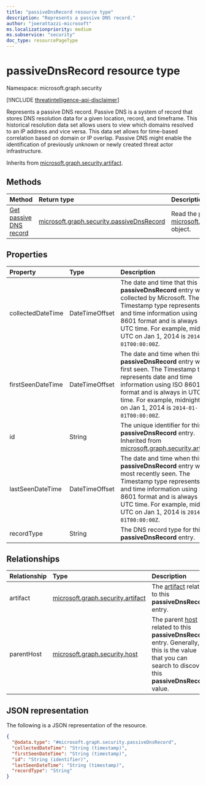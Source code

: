 ```yaml
---
title: "passiveDnsRecord resource type"
description: "Represents a passive DNS record."
author: "joerattazzi-microsoft"
ms.localizationpriority: medium
ms.subservice: "security"
doc_type: resourcePageType
---
```


# passiveDnsRecord resource type

Namespace: microsoft.graph.security

[!INCLUDE [threatintelligence-api-disclaimer](../../includes/threatintelligence-api-disclaimer.md)]

Represents a passive DNS record. Passive DNS is a system of record that stores DNS resolution data for a given location, record, and timeframe. This historical resolution data set allows users to view which domains resolved to an IP address and vice versa. This data set allows for time-based correlation based on domain or IP overlap. Passive DNS might enable the identification of previously unknown or newly created threat actor infrastructure.

Inherits from [microsoft.graph.security.artifact](../resources/security-artifact.md).

## Methods

| Method                                                    | Return type                                                                            | Description                                                                                                                               |
| :-------------------------------------------------------- | :------------------------------------------------------------------------------------- | :---------------------------------------------------------------------------------------------------------------------------------------- |
| [Get passive DNS record](../api/security-passivednsrecord-get.md) | [microsoft.graph.security.passiveDnsRecord](../resources/security-passivednsrecord.md) | Read the properties and relationships of a [microsoft.graph.security.passiveDnsRecord](../resources/security-passivednsrecord.md) object. |

## Properties

| Property          | Type           | Description                                                                                                                                                                                                                                                     |
| :---------------- | :------------- | :-------------------------------------------------------------------------------------------------------------------------------------------------------------------------------------------------------------------------------------------------------------- |
| collectedDateTime | DateTimeOffset | The date and time that this **passiveDnsRecord** entry was collected by Microsoft. The Timestamp type represents date and time information using ISO 8601 format and is always in UTC time. For example, midnight UTC on Jan 1, 2014 is `2014-01-01T00:00:00Z`. |
| firstSeenDateTime | DateTimeOffset | The date and time when this **passiveDnsRecord** entry was first seen. The Timestamp type represents date and time information using ISO 8601 format and is always in UTC time. For example, midnight UTC on Jan 1, 2014 is `2014-01-01T00:00:00Z`.             |
| id                | String         | The unique identifier for this **passiveDnsRecord** entry. Inherited from [microsoft.graph.security.artifact](../resources/security-artifact.md).                                                                                                               |
| lastSeenDateTime  | DateTimeOffset | The date and time when this **passiveDnsRecord** entry was most recently seen. The Timestamp type represents date and time information using ISO 8601 format and is always in UTC time. For example, midnight UTC on Jan 1, 2014 is `2014-01-01T00:00:00Z`.     |
| recordType        | String         | The DNS record type for this **passiveDnsRecord** entry.                                                                                                                                                                                                        |

## Relationships

| Relationship | Type                                                                   | Description                                                                                                                                                                                |
| :----------- | :--------------------------------------------------------------------- | :----------------------------------------------------------------------------------------------------------------------------------------------------------------------------------------- |
| artifact     | [microsoft.graph.security.artifact](../resources/security-artifact.md) | The [artifact](../resources/security-artifact.md) related to this **passiveDnsRecord** entry.                                                                                              |
| parentHost   | [microsoft.graph.security.host](../resources/security-host.md)         | The parent [host](../resources/security-host.md) related to this **passiveDnsRecord** entry. Generally, this is the value that you can search to discover this **passiveDnsRecord** value. |

## JSON representation

The following is a JSON representation of the resource.

<!-- {
  "blockType": "resource",
  "keyProperty": "id",
  "@odata.type": "microsoft.graph.security.passiveDnsRecord",
  "baseType": "microsoft.graph.security.artifact",
  "openType": false
}
-->

```json
{
  "@odata.type": "#microsoft.graph.security.passiveDnsRecord",
  "collectedDateTime": "String (timestamp)",
  "firstSeenDateTime": "String (timestamp)",
  "id": "String (identifier)",
  "lastSeenDateTime": "String (timestamp)",
  "recordType": "String"
}
```
